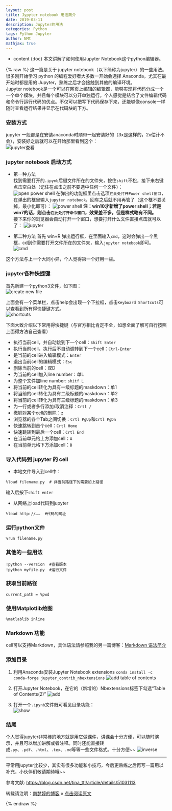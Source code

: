 ```yaml
---
layout: post
title: Jypyter notebook 用法简介
date: 2019-03-11
description: Jupyter的用法
categories: Python
tags: Python Jupyter 
author: NMt
mathjax: true
---
```


* content
{:toc}
本文讲解了如何使用Jupyter Notebook这个python编辑器。  

<div style='display: none'>
@@@@
</div>





{% raw %}
这一篇是关于 jupyter notebook（以下简称为jupyter）的一些用法。很多刚开始学习 python 的编程爱好者大多数一开始会选择 Anaconda，尤其在最开始时都是用的 Jupyter，熟练之后才会接触到其他的编译环境。  
Jupyter notebook是一个可以在网页上编辑的编辑器，能够实现将代码分成一个一个单个模块，并且每个模块可以分开单独运行。个人感觉是结合了文件编辑代码和命令行运行代码的优点。不仅可以把写下代码保存下来，还能够像console一样随时查看运行结果并显示在代码块的下方。  

### 安装方式  

jupyter 一般都是在安装anaconda时顺带一起安装好的（3x是这样的，2x估计不会），安装好之后就可以在开始那里看到这个：  
![jupyter查看][pt_01]

### jupyter notebook 启动方式

* 第一种方法  
找到需要打开的`.ipynb`后缀文件所在的文件夹，按住`shift`不松，接下来右键点击空白处（记住在点击之前不要选中任何一个文件）：  
![open power shell][pt_02]
在弹出的功能框里点击选项`在此处打开Power shell窗口`，在弹出的框里输入`jupyter notebook`，回车之后就不用再管了（这个框不要关掉，最小化即可）：
![power shell][pt_03]
**注：win10才新增了power shell；若是win7的话，则点击`在此处打开命令窗口`，效果差不多，但是样式略有不同。**  
接下来你的浏览器会自动打开一个窗口，想要打开什么文件直接点击就可以了：
![jupyter][pt_04]

*  第二种方法
首先 win+R 弹出运行框，在里面输入`cmd`，这时会弹出一个黑框，cd到你需要打开文件所在的文件夹，输入`jupyter notebook`即可。
![cmd][pt_05]

这个方法与上一个大同小异，个人觉得第一个好用一些。


### jupyter各种快捷键

首先新建一个python3文件，如下图：  
![create new file][pt_06]

上面会有一个菜单栏，点击help会出现一个下拉框，点击`Keyboard Shortcuts`可以查看到所有得快捷键方式。  
![shortcuts][pt_09]


下面大致介绍以下常用得快捷键（与官方相比肯定不全，如想全面了解可自行按照上面得方法自己查看）  
* 执行当前cell，并自动跳到下一个cell：`Shift Enter`  
* 执行当前cell，执行后不自动调转到下一个cell：`Ctrl-Enter`  
* 是当前的cell进入编辑模式：`Enter`  
* 退出当前cell的编辑模式：`Esc`  
* 删除当前的cell：双D  
* 为当前的cell加入line number：单L  
* 为整个文件加line number: `shitf L`  
* 将当前的cell转化为具有一级标题的maskdown：单1  
* 将当前的cell转化为具有二级标题的maskdown：单2  
* 将当前的cell转化为具有三级标题的maskdown：单3  
* 为一行或者多行添加/取消注释：`Crtl /`  
* 撤销对某个cell的删除：`z`  
* 浏览器的各个Tab之间切换：`Crtl PgUp`和`Crtl PgDn`   
* 快速跳转到首个cell：`Crtl Home`  
* 快速跳转到最后一个cell：`Crtl End`  
* 在当前单元格上方添加cell：`A`  
* 在当前单元格下方添加cell：`B`  

### 导入代码到 jupyter 的 cell  

* 本地文件导入到cell中：  
```
%load filename.py  # 非当前路径下的需要加上路径
```
输入后按下`shift enter`  

* 从网络上load代码到jupyter  
```
%load http://……  #代码的网址  
```

### 运行python文件  
```
%run filename.py  
```

### 其他的一些用法  
```
!python --version  #查看版本
!python myfile.py  #运行文件
```

### 获取当前路径  
```
current_path = %pwd
```

### 使用Matplotlib绘图  
```
%matlablib inline
```

### Markdown 功能  
cell可以支持Markdown，具体语法请参照我的另一篇博客：[Markdown 语法简介][Markdown]  

### 添加目录

1. 利用Anaconda安装Jupyter Notebook extensions `conda install -c conda-forge jupyter_contrib_nbextensions`
![add table of contents][pt_07]  

2. 打开Jupyter Notebook，在它的（新增的）Nbextensions标签下勾选“Table of Contents(2)” 
![add][pt_08] 

3. 打开一个`.ipynb`文件既可看见目录功能：  
![show][pt_10]

### 结尾  

个人觉得jupyter非常棒的地方就是用它做课件，讲课会十分方便，可以随时演示，并且可以增加讲解或者注释。同时还能直接转成`.py`、`.pdf`、`.html`、`.tex`、`.md`等等一些文件格式。十分方便~~
![inverse][pt_11] 

------- 

平常用jupyter比较少，其实有很多功能和小技巧，今后更熟练之后再写一篇用以补充，小伙伴们敬请期待哦~~

参考文献: https://blog.csdn.net/tina_ttl/article/details/51031113


转载请注明：[南梦婷的博客](https://norah2.github.io) » [点击阅读原文](https://norah2.github.io/2019/03/11/Jupyter/) 


<!--以下是本文中用到的链接-->
[Markdown]: https://norah2.github.io/2019/03/09/Markdown/

[pt_01]: https://nora-blogimg.oss-cn-hangzhou.aliyuncs.com/BlogImage/04_Jupyter/01.png
[pt_02]: https://nora-blogimg.oss-cn-hangzhou.aliyuncs.com/BlogImage/04_Jupyter/02.png
[pt_03]: https://nora-blogimg.oss-cn-hangzhou.aliyuncs.com/BlogImage/04_Jupyter/03.png
[pt_04]: https://nora-blogimg.oss-cn-hangzhou.aliyuncs.com/BlogImage/04_Jupyter/04.png
[pt_05]: https://nora-blogimg.oss-cn-hangzhou.aliyuncs.com/BlogImage/04_Jupyter/05.png
[pt_06]: https://nora-blogimg.oss-cn-hangzhou.aliyuncs.com/BlogImage/04_Jupyter/06.png
[pt_07]: https://nora-blogimg.oss-cn-hangzhou.aliyuncs.com/BlogImage/04_Jupyter/07.png
[pt_08]: https://nora-blogimg.oss-cn-hangzhou.aliyuncs.com/BlogImage/04_Jupyter/08.png
[pt_09]: https://nora-blogimg.oss-cn-hangzhou.aliyuncs.com/BlogImage/04_Jupyter/09.png
[pt_10]: https://nora-blogimg.oss-cn-hangzhou.aliyuncs.com/BlogImage/04_Jupyter/10.png
[pt_11]: https://nora-blogimg.oss-cn-hangzhou.aliyuncs.com/BlogImage/04_Jupyter/11.png

{% endraw %}